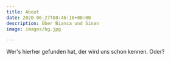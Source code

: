 ```yaml
---
title: About
date: 2020-06-27T08:46:10+00:00
description: Über Bianca und Sinan
image: images/bg.jpg

---
```

Wer's hierher gefunden hat, der wird uns schon kennen. Oder?